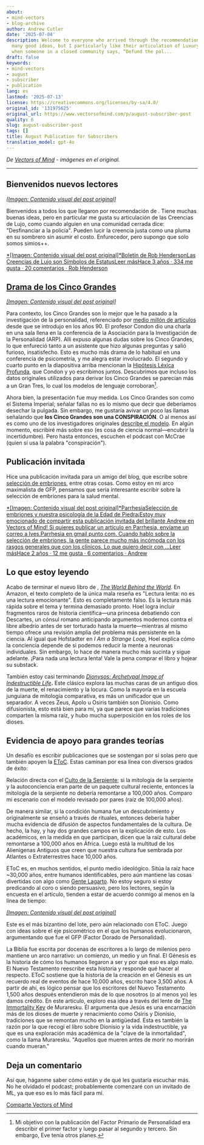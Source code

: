 ```yaml
---
about:
- mind-vectors
- blog-archive
author: Andrew Cutler
date: '2025-07-04'
description: Welcome to everyone who arrived through the recommendation of. They have
  many good ideas, but I particularly like their articulation of Luxury Beliefs, like
  when someone in a closed community says, “Defund the pol...
draft: false
keywords:
- mind-vectors
- august
- subscriber
- publication
lang: es
lastmod: '2025-07-13'
license: https://creativecommons.org/licenses/by-sa/4.0/
original_id: '131975625'
original_url: https://www.vectorsofmind.com/p/august-subscriber-post
quality: 6
slug: august-subscriber-post
tags: []
title: August Publication for Subscribers
translation_model: gpt-4o
---
```


*De [Vectors of Mind](https://www.vectorsofmind.com/p/august-subscriber-post) - imágenes en el original.*

---

## Bienvenidos nuevos lectores


[*[Imagen: Contenido visual del post original]*](https://substackcdn.com/image/fetch/$s_!x939!,f_auto,q_auto:good,fl_progressive:steep/https%3A%2F%2Fsubstack-post-media.s3.amazonaws.com%2Fpublic%2Fimages%2F7be22533-adf1-4663-b1db-5eb047efd701_590x648.png)

Bienvenidos a todos los que llegaron por recomendación de . Tiene muchas buenas ideas, pero en particular me gusta su articulación de las Creencias de Lujo, como cuando alguien en una comunidad cerrada dice: "Desfinanciar a la policía". Pueden lucir la creencia justa como una pluma en su sombrero sin asumir el costo. Enfurecedor, pero supongo que solo somos simios++.

[*[Imagen: Contenido visual del post original]*Boletín de Rob HendersonLas Creencias de Lujo son Símbolos de EstatusLeer másHace 3 años · 334 me gusta · 20 comentarios · Rob Henderson](https://www.robkhenderson.com/p/status-symbols-and-the-struggle-for?utm_source=substack&utm_campaign=post_embed&utm_medium=web)

## [Drama de los Cinco Grandes](https://twitter.com/JessieSunPsych/status/1682794801643634689)


[*[Imagen: Contenido visual del post original]*](https://substackcdn.com/image/fetch/$s_!-Evu!,f_auto,q_auto:good,fl_progressive:steep/https%3A%2F%2Fsubstack-post-media.s3.amazonaws.com%2Fpublic%2Fimages%2F2fdb2382-1fb1-43c9-9b92-3b58f1d11e86_1200x1346.png)

Para contexto, los Cinco Grandes son lo mejor que le ha pasado a la investigación de la personalidad, referenciado por [medio millón de artículos](https://scholar.google.com/scholar?hl=es&as_sdt=0%2C5&q=%22big+five%22+personality&btnG=) desde que se introdujo en los años 90. El profesor Condon dio una charla en una sala llena en la conferencia de la Asociación para la Investigación de la Personalidad (ARP). Allí expuso algunas dudas sobre los Cinco Grandes, lo que enfureció tanto a un asistente que hizo algunas preguntas y salió furioso, insatisfecho. Esto es mucho más drama de lo habitual en una conferencia de psicometría, y me alegra estar involucrado. El segundo y cuarto punto en la diapositiva arriba mencionan la [Hipótesis Léxica Profunda](https://psycnet.apa.org/record/2023-18692-001), que Condon y yo escribimos juntos. Descubrimos que incluso los datos originales utilizados para derivar los Cinco Grandes se parecían más a un Gran Tres, lo cual los modelos de lenguaje corroboran[^1].

Ahora bien, la presentación fue muy medida. Los Cinco Grandes son como el Sistema Imperial; señalar fallas no es lo mismo que decir que deberíamos desechar la pulgada. Sin embargo, me gustaría avivar un poco las llamas señalando que **los Cinco Grandes son una CONSPIRACIÓN**. O al menos así es como uno de los investigadores originales [describe el modelo](https://personalitypsychologypodcast.podbean.com/e/10_jeffmccrae/). En algún momento, escribiré más sobre eso (es cosa de ciencia normal—encubrir la incertidumbre). Pero hasta entonces, escuchen el podcast con McCrae (quien sí usa la palabra "conspiración").

## Publicación invitada


Hice una publicación invitada para un amigo del blog, que escribe sobre [selección de embriones](https://www.aporiamagazine.com/p/embryo-selection-healthy-babies-vs?utm_source=substack&utm_campaign=post_embed&utm_medium=web), entre otras cosas. Como estoy en mi arco maximalista de GFP, pensamos que sería interesante escribir sobre la selección de embriones para la salud mental.

[*[Imagen: Contenido visual del post original]*ParrhesiaSelección de embriones y nuestra psicología de la Edad de Piedra¡Estoy muy emocionado de compartir esta publicación invitada del brillante Andrew en Vectors of Mind! Si quieres publicar un artículo en Parrhesia, envíame un correo a Ives.Parrhesia en gmail punto com. Cuando hablo sobre la selección de embriones, la gente parece mucho más incómoda con los rasgos generales que con los clínicos. Lo que quiero decir con …Leer másHace 2 años · 12 me gusta · 6 comentarios · Andrew](https://parrhesia.substack.com/p/embryo-selection-and-our-stone-age?utm_source=substack&utm_campaign=post_embed&utm_medium=web)

## Lo que estoy leyendo


Acabo de terminar el nuevo libro de , _[The World Behind the World](https://www.amazon.com/World-Behind-Consciousness-Limits-Science/dp/1982159383)_. En Amazon, el texto completo de la única mala reseña es "Lectura lenta: no es una lectura emocionante". Esto es completamente falso. Es la lectura más rápida sobre el tema y termina demasiado pronto. Hoel logra incluir fragmentos raros de historia científica—una princesa debatiendo con Descartes, un cónsul romano anticipando argumentos modernos contra el libre albedrío antes de ser torturado hasta la muerte—mientras al mismo tiempo ofrece una revisión amplia del problema más persistente en la ciencia. Al igual que Hofstadter en _I Am a Strange Loop,_ Hoel explica cómo la conciencia depende de si podemos reducir la mente a neuronas individuales. Sin embargo, lo hace de manera mucho más sucinta y sigue adelante. ¡Para nada una lectura lenta! Vale la pena comprar el libro y hojear su substack.

También estoy casi terminando _[Dionysos: Archetypal Image of Indestructible Life](https://www.amazon.com/Dionysos-Archetypal-Image-Indestructible-Life/dp/0691029156)_**.** Este clásico explora las muchas caras de un antiguo dios de la muerte, el renacimiento y la locura. Como la mayoría en la escuela junguiana de mitología comparativa, es más un unificador que un separador. A veces Zeus, Apolo u Osiris también son Dionisio. Como difusionista, esto está bien para mí, ya que parece que varias tradiciones comparten la misma raíz, y hubo mucha superposición en los roles de los dioses.

## Evidencia de apoyo para grandes teorías


Un desafío es escribir publicaciones que se sostengan por sí solas pero que también apoyen la [EToC](https://www.vectorsofmind.com/p/eve-theory-of-consciousness-v2). Estas caminan por esa línea con diversos grados de éxito:

Relación directa con el [Culto de la Serpiente](https://www.vectorsofmind.com/p/the-snake-cult-of-consciousness); si la mitología de la serpiente y la autoconciencia eran parte de un paquete cultural reciente, entonces la mitología de la serpiente no debería remontarse a 100,000 años. Comparo mi escenario con el modelo revisado por pares (raíz de 100,000 años).

De manera similar, si la condición humana fue un descubrimiento y originalmente se enseñó a través de rituales, entonces debería haber mucha evidencia de difusión de aspectos fundamentales de la cultura. De hecho, la hay, y hay dos grandes campos en la explicación de esto. Los académicos, en la medida en que participan, dicen que la raíz cultural debe remontarse a 100,000 años en África. Luego está la multitud de los Alienígenas Antiguos que creen que nuestra cultura fue sembrada por Atlantes o Extraterrestres hace 10,000 años.   
  
EToC es, en muchos sentidos, el punto medio ideológico. Sitúa la raíz hace ~30,000 años, entre humanos identificables, pero aún mantiene las cosas divertidas con algo como [Gente Lagarto](https://www.vectorsofmind.com/p/the-snake-cult-of-consciousness). No estoy seguro si estoy predicando al coro o siendo persuasivo, pero los lectores, según la encuesta en el artículo, tienden a estar de acuerdo conmigo al menos en la línea de tiempo:

[*[Imagen: Contenido visual del post original]*](https://substackcdn.com/image/fetch/$s_!HsvZ!,f_auto,q_auto:good,fl_progressive:steep/https%3A%2F%2Fsubstack-post-media.s3.amazonaws.com%2Fpublic%2Fimages%2Fb4932b9c-d4f1-466b-a026-9f4eca89da14_1226x860.png)

Este es el más bizantino del lote, pero aún relacionado con EToC. Juego con ideas sobre el eje psicométrico en el que los humanos evolucionaron, argumentando que fue el GFP (Factor Dorado de Personalidad).

La Biblia fue escrita por docenas de escritores a lo largo de milenios pero mantiene un arco narrativo: un comienzo, un medio y un final. El Génesis es la historia de cómo los humanos llegaron a ser y por qué eso es algo malo. El Nuevo Testamento reescribe esta historia y responde qué hacer al respecto. EToC sostiene que la historia de la creación en el Génesis es un recuerdo real de eventos de hace 10,000 años, escrito hace 3,500 años. A partir de ahí, es lógico pensar que los escritores del Nuevo Testamento 1,500 años después entendieron más de lo que nosotros (o al menos yo) les damos crédito. En este artículo, exploro esa idea a través del lente de [The Immortality Key](https://www.amazon.com/Immortality-Key-Uncovering-History-Religion/dp/1250207142) de Muraresku. Él argumenta que Jesús es una encarnación más de los dioses de muerte y renacimiento como Osiris y Dionisio, tradiciones que se remontan mucho en la antigüedad. Esta es también la razón por la que recogí el libro sobre Dionisio y la vida indestructible, ya que es una exploración más académica de la "clave de la inmortalidad", como la llama Muraresku. "Aquellos que mueren antes de morir no morirán cuando mueran."

## Deja un comentario


Así que, háganme saber cómo están y de qué les gustaría escuchar más. No he olvidado el podcast; probablemente comenzaré con un invitado de ML, ya que eso es lo más fácil para mí.

[Comparte Vectors of Mind](https://www.vectorsofmind.com/?utm_source=substack&utm_medium=email&utm_content=share&action=share)

[^1]: Mi objetivo con la publicación del Factor Primario de Personalidad era describir el primer factor y luego pasar al segundo y tercero. Sin embargo, Eve tenía otros planes.